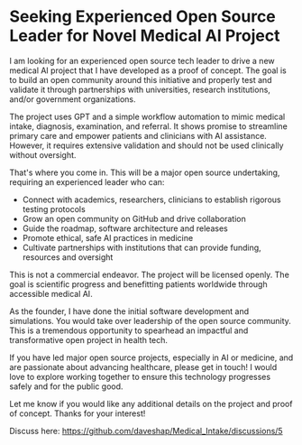 # Seeking Experienced Open Source Leader for Novel Medical AI Project 

I am looking for an experienced open source tech leader to drive a new medical AI project that I have developed as a proof of concept. The goal is to build an open community around this initiative and properly test and validate it through partnerships with universities, research institutions, and/or government organizations. 

The project uses GPT and a simple workflow automation to mimic medical intake, diagnosis, examination, and referral. It shows promise to streamline primary care and empower patients and clinicians with AI assistance. However, it requires extensive validation and should not be used clinically without oversight. 

That's where you come in. This will be a major open source undertaking, requiring an experienced leader who can:

- Connect with academics, researchers, clinicians to establish rigorous testing protocols
- Grow an open community on GitHub and drive collaboration  
- Guide the roadmap, software architecture and releases
- Promote ethical, safe AI practices in medicine
- Cultivate partnerships with institutions that can provide funding, resources and oversight

This is not a commercial endeavor. The project will be licensed openly. The goal is scientific progress and benefitting patients worldwide through accessible medical AI.

As the founder, I have done the initial software development and simulations. You would take over leadership of the open source community. This is a tremendous opportunity to spearhead an impactful and transformative open project in health tech. 

If you have led major open source projects, especially in AI or medicine, and are passionate about advancing healthcare, please get in touch! I would love to explore working together to ensure this technology progresses safely and for the public good.

Let me know if you would like any additional details on the project and proof of concept. Thanks for your interest!

Discuss here: https://github.com/daveshap/Medical_Intake/discussions/5
